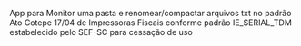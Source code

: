 App para Monitor uma pasta e renomear/compactar arquivos txt no padrão Ato Cotepe 17/04 de Impressoras Fiscais conforme padrão IE_SERIAL_TDM estabelecido pelo SEF-SC para cessação de uso
